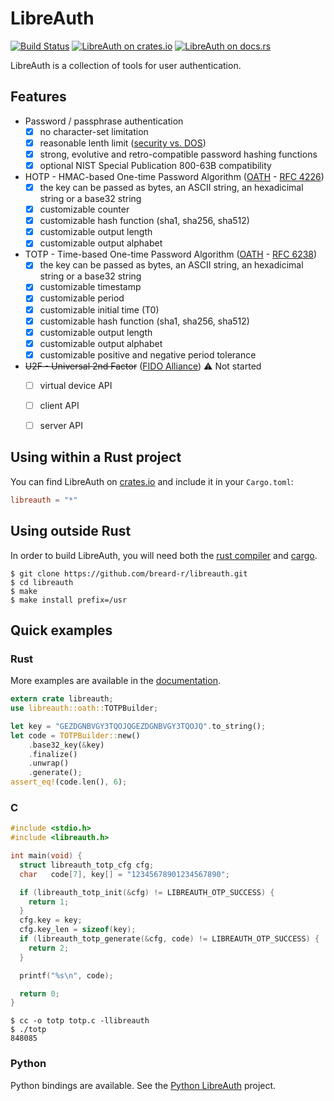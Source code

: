 # LibreAuth

[![Build Status](https://api.travis-ci.org/breard-r/libreauth.svg?branch=master)](https://travis-ci.org/breard-r/libreauth)
[![LibreAuth on crates.io](https://img.shields.io/crates/v/libreauth.svg)](https://crates.io/crates/libreauth)
[![LibreAuth on docs.rs](https://docs.rs/libreauth/badge.svg)](https://docs.rs/libreauth/)


LibreAuth is a collection of tools for user authentication.


## Features

- Password / passphrase authentication
  - [x] no character-set limitation
  - [x] reasonable lenth limit ([security vs. DOS](http://arstechnica.com/security/2013/09/long-passwords-are-good-but-too-much-length-can-be-bad-for-security/))
  - [x] strong, evolutive and retro-compatible password hashing functions
  - [x] optional NIST Special Publication 800-63B compatibility
- HOTP - HMAC-based One-time Password Algorithm ([OATH](http://www.openauthentication.org/) - [RFC 4226](https://tools.ietf.org/html/rfc4226))
  - [x] the key can be passed as bytes, an ASCII string, an hexadicimal string or a base32 string
  - [x] customizable counter
  - [x] customizable hash function (sha1, sha256, sha512)
  - [x] customizable output length
  - [x] customizable output alphabet
- TOTP - Time-based One-time Password Algorithm ([OATH](http://www.openauthentication.org/) - [RFC 6238](https://tools.ietf.org/html/rfc6238))
  - [x] the key can be passed as bytes, an ASCII string, an hexadicimal string or a base32 string
  - [x] customizable timestamp
  - [x] customizable period
  - [x] customizable initial time (T0)
  - [x] customizable hash function (sha1, sha256, sha512)
  - [x] customizable output length
  - [x] customizable output alphabet
  - [x] customizable positive and negative period tolerance
- ~~U2F - Universal 2nd Factor~~ ([FIDO Alliance](https://fidoalliance.org/specifications/download/)) :warning: Not started
  - [ ] virtual device API
  - [ ] client API
  - [ ] server API


## Using within a Rust project

You can find LibreAuth on [crates.io](https://crates.io/crates/libreauth) and include it in your `Cargo.toml`:

```toml
libreauth = "*"
```


## Using outside Rust

In order to build LibreAuth, you will need both the [rust compiler](https://github.com/rust-lang/rust) and [cargo](https://github.com/rust-lang/cargo).

```ShellSession
$ git clone https://github.com/breard-r/libreauth.git
$ cd libreauth
$ make
$ make install prefix=/usr
```


## Quick examples


### Rust

More examples are available in the [documentation](https://docs.rs/libreauth/).

```rust
extern crate libreauth;
use libreauth::oath::TOTPBuilder;

let key = "GEZDGNBVGY3TQOJQGEZDGNBVGY3TQOJQ".to_string();
let code = TOTPBuilder::new()
    .base32_key(&key)
    .finalize()
    .unwrap()
    .generate();
assert_eq!(code.len(), 6);
```

### C

```C
#include <stdio.h>
#include <libreauth.h>

int main(void) {
  struct libreauth_totp_cfg cfg;
  char   code[7], key[] = "12345678901234567890";

  if (libreauth_totp_init(&cfg) != LIBREAUTH_OTP_SUCCESS) {
    return 1;
  }
  cfg.key = key;
  cfg.key_len = sizeof(key);
  if (libreauth_totp_generate(&cfg, code) != LIBREAUTH_OTP_SUCCESS) {
    return 2;
  }

  printf("%s\n", code);

  return 0;
}
```

```ShellSession
$ cc -o totp totp.c -llibreauth
$ ./totp
848085
```

### Python

Python bindings are available. See the [Python LibreAuth](https://github.com/breard-r/py-libreauth) project.
